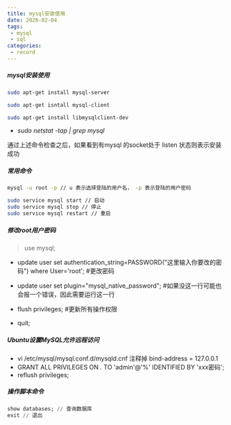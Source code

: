 ```yaml
---
title: mysql安装使用
date: 2020-02-04
tags:
 - mysql
 - sql
categories:
 - record
---
```


#####  mysql安装使用

```bash
sudo apt-get install mysql-server

sudo apt-get isntall mysql-client

sudo apt-get install libmysqlclient-dev

```

- *sudo netstat -tap | grep mysql*

通过上述命令检查之后，如果看到有mysql 的socket处于 listen 状态则表示安装成功
　

##### 常用命令

```bash
mysql -u root -p // u 表示选择登陆的用户名， -p 表示登陆的用户密码

sudo service mysql start // 启动
sudo service mysql stop // 停止
sudo service mysql restart // 重启

```

##### 修改root用户密码

> use mysql;
 
- update user set authentication_string=PASSWORD("这里输入你要改的密码") where User='root'; #更改密码
- update user set plugin="mysql_native_password"; #如果没这一行可能也会报一个错误，因此需要运行这一行
 
- flush privileges; #更新所有操作权限
- quit;

##### Ubuntu设置MySQL允许远程访问

- vi /etc/mysql/mysql.conf.d/mysqld.cnf 注释掉 bind-address          = 127.0.0.1
- GRANT ALL PRIVILEGES ON *.* TO 'admin'@'%' IDENTIFIED BY 'xxx密码';
- reflush privileges;
##### 操作脚本命令

```sql
show databases; // 查询数据库
exit // 退出
```